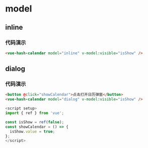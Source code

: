 # model

## inline

### 代码演示

```html
<vue-hash-calendar model="inline" v-model:visible="isShow" />
```

## dialog

### 代码演示

```html
<button @click="showCalendar">点击打开日历弹窗</button>
<vue-hash-calendar model="dialog" v-model:visible="isShow" />
```

```js
<script setup>
import { ref } from 'vue';

const isShow = ref(false);
const showCalendar = () => {
  isShow.value = true;
};
</script>
```
